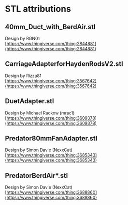 # STL attributions

## 40mm\_Duct\_with\_BerdAir.stl
Design by RGN01  
[https://www.thingiverse.com/thing:2844881](https://www.thingiverse.com/thing:2844881)

## CarriageAdapterforHaydenRodsV2.stl
Design by Rizza81  
[https://www.thingiverse.com/thing:3567642](https://www.thingiverse.com/thing:3567642)

## DuetAdapter.stl
Design by Michael Rackow (mrac1)  
[https://www.thingiverse.com/thing:3609378](https://www.thingiverse.com/thing:3609378)

## Predator80mmFanAdapter.stl
Design by Simon Davie (NexxCat)  
[https://www.thingiverse.com/thing:3685343](https://www.thingiverse.com/thing:3685343)

## PredatorBerdAir*.stl
Design by Simon Davie (NexxCat)  
[https://www.thingiverse.com/thing:3688860](https://www.thingiverse.com/thing:3688860)
